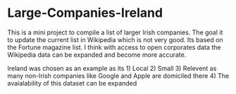 # Large-Companies-Ireland

This is a mini project to compile a list of larger Irish companies.
The goal it to update the current list in Wikipedia which is not very good. Its based on the Fortune magazine list.
I think with access to open corporates data the Wikipedia data can be expanded and become more accurate.

Ireland was chosen as an example as its 1) Local 2) Small 3) Relevent as many non-Irish companies like Google and Apple are domiciled there 4) The avaialability of this dataset can be expanded
